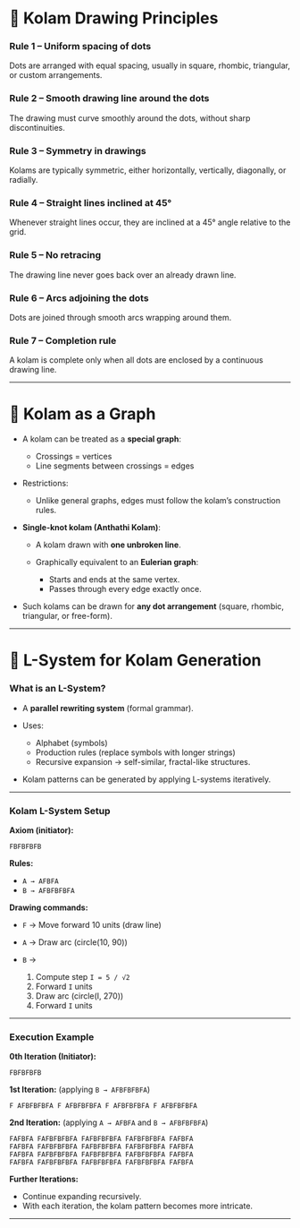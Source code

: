 # 🌸 Kolam Drawing Principles

### **Rule 1** – Uniform spacing of dots

Dots are arranged with equal spacing, usually in square, rhombic, triangular, or custom arrangements.

### **Rule 2** – Smooth drawing line around the dots

The drawing must curve smoothly around the dots, without sharp discontinuities.

### **Rule 3** – Symmetry in drawings

Kolams are typically symmetric, either horizontally, vertically, diagonally, or radially.

### **Rule 4** – Straight lines inclined at 45°

Whenever straight lines occur, they are inclined at a 45° angle relative to the grid.

### **Rule 5** – No retracing

The drawing line never goes back over an already drawn line.

### **Rule 6** – Arcs adjoining the dots

Dots are joined through smooth arcs wrapping around them.

### **Rule 7** – Completion rule

A kolam is complete only when all dots are enclosed by a continuous drawing line.

---

# 🔗 Kolam as a Graph

* A kolam can be treated as a **special graph**:

  * Crossings = vertices
  * Line segments between crossings = edges

* Restrictions:

  * Unlike general graphs, edges must follow the kolam’s construction rules.

* **Single-knot kolam (Anthathi Kolam)**:

  * A kolam drawn with **one unbroken line**.
  * Graphically equivalent to an **Eulerian graph**:

    * Starts and ends at the same vertex.
    * Passes through every edge exactly once.

* Such kolams can be drawn for **any dot arrangement** (square, rhombic, triangular, or free-form).

---

# 🌱 L-System for Kolam Generation

### What is an L-System?

* A **parallel rewriting system** (formal grammar).

* Uses:

  * Alphabet (symbols)
  * Production rules (replace symbols with longer strings)
  * Recursive expansion → self-similar, fractal-like structures.

* Kolam patterns can be generated by applying L-systems iteratively.

---

### **Kolam L-System Setup**

**Axiom (initiator):**

```
FBFBFBFB
```

**Rules:**

* `A → AFBFA`
* `B → AFBFBFBFA`

**Drawing commands:**

* `F` → Move forward 10 units (draw line)
* `A` → Draw arc (circle(10, 90))
* `B` →

  1. Compute step `I = 5 / √2`
  2. Forward `I` units
  3. Draw arc (circle(I, 270))
  4. Forward `I` units

---

### **Execution Example**

**0th Iteration (Initiator):**

```
FBFBFBFB
```

**1st Iteration:** (applying `B → AFBFBFBFA`)

```
F AFBFBFBFA F AFBFBFBFA F AFBFBFBFA F AFBFBFBFA
```

**2nd Iteration:** (applying `A → AFBFA` and `B → AFBFBFBFA`)

```
FAFBFA FAFBFBFBFA FAFBFBFBFA FAFBFBFBFA FAFBFA
FAFBFA FAFBFBFBFA FAFBFBFBFA FAFBFBFBFA FAFBFA
FAFBFA FAFBFBFBFA FAFBFBFBFA FAFBFBFBFA FAFBFA
FAFBFA FAFBFBFBFA FAFBFBFBFA FAFBFBFBFA FAFBFA
```

**Further Iterations:**

* Continue expanding recursively.
* With each iteration, the kolam pattern becomes more intricate.

---
